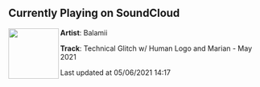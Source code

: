 ## Currently Playing on SoundCloud

[<img align="left" width="100" src="https://i1.sndcdn.com/artworks-RaZLRypJUGk4YPkQ-uxoJbQ-t500x500.jpg">](https://soundcloud.com/balamii/technical-glitch-w-human-logo-and-marian-may-2021)

**Artist**: Balamii 

**Track**: Technical Glitch w/ Human Logo and Marian - May 2021

Last updated at 05/06/2021 14:17
